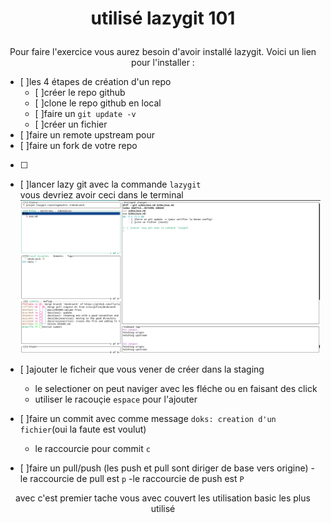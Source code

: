 # <p align='center'>utilisé lazygit 101</p>

<p align='center'>Pour faire l'exercice vous aurez besoin d'avoir installé lazygit. Voici un lien pour l'installer :</p>  

- [ ]les 4 étapes de création d'un repo
   - [ ]créer le repo github
   - [ ]clone le repo github en local
   - [ ]faire un `git update -v`
   - [ ]créer un fichier
- [ ]faire un remote upstream pour
- [ ]faire un fork de votre repo 
- [ ]
- [ ]lancer lazy git avec la commande `lazygit`  
vous devriez avoir ceci dans le terminal
![image](../res/Img/exo/menu-principal.png)

- [ ]ajouter le ficheir que vous vener de créer dans la staging
   - le selectioner on peut naviger avec les fléche ou en faisant des click 
   - utiliser le racouçie `espace` pour l'ajouter 
- [ ]faire un commit avec comme message `doks: creation d'un fichier`(oui la faute est voulut)
   - le raccourcie pour commit `c`
- [ ]faire un pull/push (les push et pull sont diriger de base vers origine)
   -le raccourcie de pull est `p`
   -le raccourcie de push est `P`
<p align='center'>avec c'est premier tache vous avec couvert les utilisation basic les plus utilisé</p>
